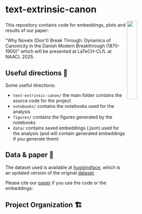 # text-extrinsic-canon

<a href="https://chc.au.dk"><img src="https://github.com/centre-for-humanities-computing/intra/raw/main/images/onboarding/CHC_logo-turquoise-full-name.png" width="25%" align="right"/></a>


###

This repository contains code for embeddings, plots and results of our paper: 

"Why Novels (Don't) Break Through: Dynamics of Canonicity in the Danish Modern Breakthrough (1870-1900)" which will be presented at LaTeCH-CLfL at NAACL 2025.

## Useful directions 📌

Some useful directions:
- `text-extrinsic-canon/` the main folder contains the source code for the project
- `notebooks/` contains the notebooks used for the analysis
- `figures/` contains the figures generated by the notebooks
- `data/` contains saved embeddings (.json) used for the analysis (and will contain generated embeddings if you generate them)

## Data & paper 📝

The dataset used is available at [huggingface](https://huggingface.co/datasets/chcaa/memo-canonical-novels), which is an updated version of the original [dataset](https://huggingface.co/datasets/MiMe-MeMo/Corpus-v1.1).

Please cite our [paper](link-coming-soon) if you use the code or the embeddings:



## Project Organization 🏗️

